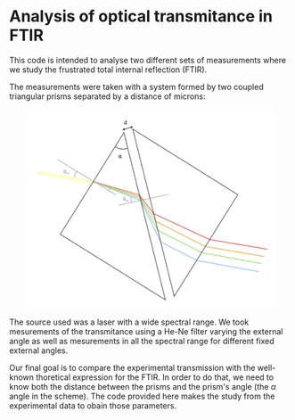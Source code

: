 # Analysis of optical transmitance in FTIR

This code is intended to analyse two different sets of measurements where we study the frustrated total internal reflection (FTIR).

The measurements were taken with a system formed by two coupled triangular prisms separated by a distance of microns:

<p align="center">
  <img src="https://github.com/carolFR13/optical-transmitance-study/blob/main/data/img/prisms_scheme.png" width="450">
</p>

The source used was a laser with a wide spectral range. We took mesurements of the transmitance using a He-Ne filter varying the external angle 
as well as mesurements in all the spectral range for different fixed external angles.

Our final goal is to compare the experimental transmission with the well-known thoretical expression for the FTIR. In order to do that, we need 
to know both the distance between the prisms and the prism's angle (the $\alpha$ angle in the scheme). The code provided here 
makes the study from the experimental data to obain those parameters.
